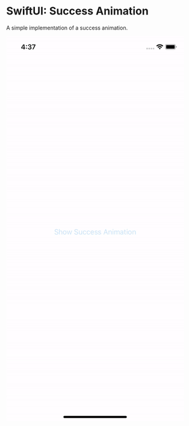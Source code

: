 # SwiftUI: Success Animation

A simple implementation of a success animation.

![Success Animation](./SuccessAnimation.gif)